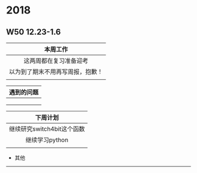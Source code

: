 # 2018
## W50 12.23-1.6
| 本周工作 | 
| :-: | 
| 这两周都在复习准备迎考   |  
| 以为到了期末不用再写周报，抱歉！  |  
|   |  

| 遇到的问题 | 
| :-: | 
|   |  
|   | 
|   |  

| 下周计划 | 
| :-: | 
| 继续研究switch4bit这个函数 |  
| 继续学习python |  
|  |  

* 其他
-------------------------------------------------------------